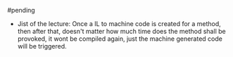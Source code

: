 #pending

- Jist of the lecture: Once a IL to machine code is created for a method, then after that, doesn't matter how much time does the method shall be provoked, it wont be compiled again, just the machine generated code will be triggered.